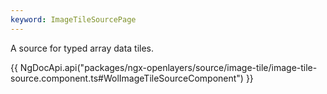 ```yaml
---
keyword: ImageTileSourcePage
---
```


A source for typed array data tiles.

{{ NgDocApi.api("packages/ngx-openlayers/source/image-tile/image-tile-source.component.ts#WolImageTileSourceComponent") }}
